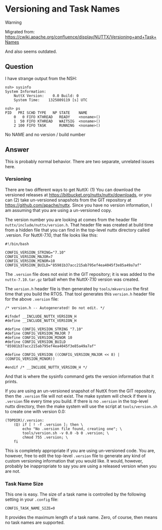 Versioning and Task Names
=========================

Warning

Migrated from:
<https://cwiki.apache.org/confluence/display/NUTTX/Versioning+and+Task+Names>

And also seems outdated.

Question
--------

I have strange output from the NSH:

``` {.bash}
nsh> sysinfo
System Information:
    NuttX Version:    0.0 Build: 0
    System Time:    1325809119 [s] UTC

nsh> ps
PID   PRI SCHD TYPE   NP STATE    NAME
    0   0 FIFO KTHREAD   READY    <noname>()
    1  50 FIFO KTHREAD   WAITSIG  <noname>()
    2 100 FIFO TASK      RUNNING  <noname>()
```

No NAME and no version / build number

Answer
------

This is probably normal behavior. There are two separate, unrelated
issues here.

### Versioning

There are two different ways to get NuttX: (1) You can download the
versioned releases at <https://bitbucket.org/nuttx/nuttx/downloads>, or
you can (2) take un-versioned snapshots from the GIT repository at
<https://github.com/apache/nuttx>. Since you have no version
information, I am assuming that you are using a un-versioned copy.

The version number you are looking at comes from the header file
`nuttx/include/nuttx/version.h`. That header file was created at build
time from a hidden file that you can find in the top-level nuttx
directory called .version. For NuttX-7.10, that file looks like this:

``` {.bash}
#!/bin/bash

CONFIG_VERSION_STRING="7.10"
CONFIG_VERSION_MAJOR=7
CONFIG_VERSION_MINOR=10
CONFIG_VERSION_BUILD="85981b37acc215ab795ef4ea4045f3e85a49a7af"
```

The `.version` file does not exist in the GIT repository; it is was
added to the `nuttx-7.10.tar.gz` tarball when the NuttX-7.10 version was
created.

The `version.h` header file is then generated by `tools/mkversion` the
first time that you build the RTOS. That tool generates this `version.h`
header file for the above `.version` file:

``` {.c}
/* version.h -- Autogenerated! Do not edit. */

#ifndef __INCLUDE_NUTTX_VERSION_H
#define __INCLUDE_NUTTX_VERSION_H

#define CONFIG_VERSION_STRING "7.10"
#define CONFIG_VERSION_MAJOR 7
#define CONFIG_VERSION_MINOR 10
#define CONFIG_VERSION_BUILD "85981b37acc215ab795ef4ea4045f3e85a49a7af"

#define CONFIG_VERSION ((CONFIG_VERSION_MAJOR << 8) | (CONFIG_VERSION_MINOR))

#endif /* __INCLUDE_NUTTX_VERSION_H */
```

And that is where the sysinfo command gets the version information that
it prints.

If you are using an un-versioned snapshot of NuttX from the GIT
repository, then the `.version` file will not exist. The make system
will check if there is `.version` file every time you build. If there is
no `.version` in the top-level nuttx directory, then the make system
will use the script at `tools/version.sh` to create one with version
0.0:

``` {.bash}
(TOPDIR)/.version:
    (Q) if [ ! -f .version ]; then \
        echo "No .version file found, creating one"; \
        tools/version.sh -v 0.0 -b 0 .version; \
        chmod 755 .version; \
    fi
```

This is completely appropriate if you are using un-versioned code. You
are, however, free to edit the top-level `.version` file to generate any
kind of custom versioning information that you would like. It would,
however, probably be inappropriate to say you are using a released
version when you are not.

### Task Name Size

This one is easy. The size of a task name is controlled by the following
setting in your `.config` file:

``` {.c}
CONFIG_TASK_NAME_SIZE=0
```

It provides the maximum length of a task name. Zero, of course, then
means no task names are supported.
